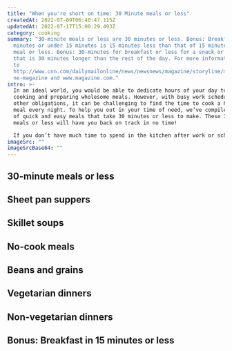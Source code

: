 ```yaml
---
title: "When you're short on time: 30 Minute meals or less"
createdAt: 2022-07-09T06:40:47.115Z
updatedAt: 2022-07-17T15:00:29.493Z
category: cooking
summary: "30-minute meals or less are 30 minutes or less. Bonus: Breakfast in 15
  minutes or under 15 minutes is 15 minutes less than that of 15 minutes for a
  meal or less. Bonus: 30-minutes for breakfast or less for a snack or a meal
  that is 30 minutes longer than the rest of the day. For more information, go
  to
  http://www.cnn.com/dailymailonline/news/newsnews/magazine/storyline/magmagazi\
  ne-magazine and www.magazine.com."
intro: >-
  In an ideal world, you would be able to dedicate hours of your day to
  cooking and preparing wholesome meals. However, with busy work schedules and
  other obligations, it can be challenging to find the time to cook a healthy
  meal every night. To help you out in your time of need, we’ve compiled a list
  of quick and easy meals that take 30 minutes or less to make. These 30 minute
  meals or less will have you back on track in no time! 

  If you don’t have much time to spend in the kitchen after work or school, but want to eat healthy without picking up fast food, we’ve got your back. These quick and easy meals take 30 minutes or less from prep to finish. Each one is also perfect for busy weeknights when you don’t have much time for elaborate dinners or lengthy prep sessions. From sheet pan suppers to skillet dinners and more, there are plenty of affordable and accessible ideas here so you can get a home-cooked meal on the table lickety-split…
imageSrc: ""
imageSrcBase64: ""
---
```


## 30-minute meals or less

## Sheet pan suppers

## Skillet soups

## No-cook meals

## Beans and grains

## Vegetarian dinners

## Non-vegetarian dinners

## Bonus: Breakfast in 15 minutes or less
